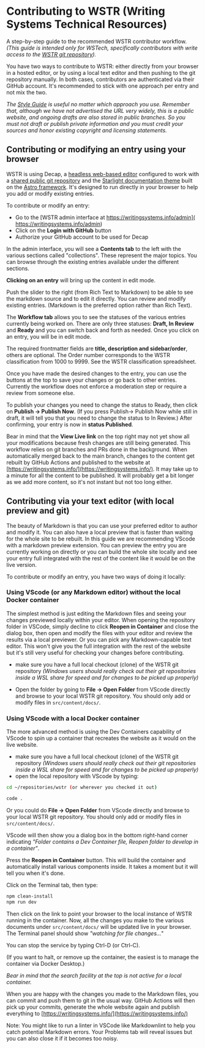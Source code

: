 
# Contributing to WSTR (Writing Systems Technical Resources)

A step-by-step guide to the recommended WSTR contributor workflow. *(This guide is intended only for WSTech, specifically contributors with write access to the [WSTR git repository](https://github.com/silnrsi/wstr)).*

You have two ways to contribute to WSTR: either directly from your browser in a hosted editor, or by using a local text editor and then pushing to the git repository manually. In both cases, contributors are authenticated via their GitHub account. It's recommended to stick with one approach per entry and not mix the two.

*The [Style Guide](https://writingsystems.info/reference/styleguide/) is useful no matter which approach you use. Remember that, although we have not advertised the URL very widely, this is a public website, and ongoing drafts are also stored in public branches. So you must not draft or publish private information and you must credit your sources and honor existing copyright and licensing statements.*

## Contributing or modifying an entry using your browser

WSTR is using Decap, a [headless web-based editor](https://decapcms.org/) configured to work with a [shared public git repository](https://github.com/silnrsi/wstr) and the [Starlight documentation theme](https://starlight.astro.build/) built on the [Astro framework](https://astro.build/). It's designed to run directly in your browser to help you add or modify existing entries.

To contribute or modify an entry:

- Go to the [WSTR admin interface at https://writingsystems.info/admin]( https://writingsystems.info/admin)
- Click on the **Login with GitHub** button
- Authorize your GitHub account to be used for Decap

In the admin interface, you will see a **Contents tab** to the left with the various sections called "collections". These represent the major topics. You can browse through the existing entries available under the different sections.

**Clicking on an entry** will bring up the content in edit mode.

Push the slider to the right (from Rich Text to Markdown) to be able to see the markdown source and to edit it directly. You can review and modify existing entries. (Markdown is the preferred option rather than Rich Text).

The **Workflow tab** allows you to see the statuses of the various entries currently being worked on. There are only three statuses: **Draft, In Review** and **Ready** and you can switch back and forth as needed. Once you click on an entry, you will be in edit mode.

The required frontmatter fields are **title, description and sidebar/order**, others are optional. The Order number corresponds to the WSTR classification from 1000 to 9999. See the WSTR classification spreadsheet.

Once you have made the desired changes to the entry, you can use the buttons at the top to save your changes or go back to other entries. Currently the workflow does not enforce a moderation step or require a review from someone else.

To publish your changes you need to change the status to Ready, then click on **Publish -> Publish Now**.
(If you press Publish-> Publish Now while still in draft, it will tell you that you need to change the status to In Review.) After confirming, your entry is now in **status Published**.

Bear in mind that the **View Live link** on the top right may not yet show all your modifications because fresh changes are still being generated. This workflow relies on git branches and PRs done in the background. When automatically merged back to the main branch, changes to the content get rebuilt by GitHub Actions and published to the website at [https://writingsystems.info/](https://writingsystems.info/). It may take up to a minute for all the content to be published. It will probably get a bit longer as we add more content, so it's not instant but not too long either.

## Contributing via your text editor (with local preview and git)

The beauty of Markdown is that you can use your preferred editor to author and modify it. You can also have a local preview that is faster than waiting for the whole site to be rebuilt. In this guide we are recommending VScode with a markdown preview extension. You can preview the entry you are currently working on directly or you can build the whole site locally and see your entry full integrated with the rest of the content like it would be on the live version.

To contribute or modify an entry, you have two ways of doing it locally:

### Using VScode (or any Markdown editor) without the local Docker container

The simplest method is just editing the Markdown files and seeing your changes previewed locally within your editor. When opening the repository folder in VSCode, simply decline to click **Reopen in Container** and close the dialog box, then open and modify the files with your editor and review the results via a local previewer. Or you can pick any Markdown-capable text editor. This won't give you the full integration with the rest of the website but it's still very useful for checking your changes before contributing.

- make sure you have a full local checkout (clone) of the WSTR git repository *(Windows users should really check out their git repositories inside a WSL share for speed and for changes to be picked up properly)*

- Open the folder by going to **File -> Open Folder** from VScode directly and browse to your local WSTR git repository. You should only add or modify files in `src/content/docs/`.

### Using VScode with a local Docker container

The more advanced method is using the Dev Containers capability of VScode to spin up a container that recreates the website as it would on the live website.

- make sure you have a full local checkout (clone) of the WSTR git repository *(Windows users should really check out their git repositories inside a WSL share for speed and for changes to be picked up properly)*
- open the local repository with VScode by typing:

```bash
cd ~/repositories/wstr (or wherever you checked it out)

code .
```

Or you could do **File -> Open Folder** from VScode directly and browse to your local WSTR git repository. You should only add or modify files in `src/content/docs/`.

VScode will then show you a dialog box in the bottom right-hand corner indicating *"Folder contains a Dev Container file, Reopen folder to develop in a container"*.

Press the **Reopen in Container** button. This will build the container and automatically install various components inside. It takes a moment but it will tell you when it's done.

Click on the Terminal tab, then type:

```bash
npm clean-install
npm run dev
```

Then click on the link to point your browser to the local instance of WSTR running in the container. Now, all the changes you make to the various documents under `src/content/docs/` will be updated live in your browser. The Terminal panel should show *"watching for file changes..."*

You can stop the service by typing Ctrl-D (or Ctrl-C).

(If you want to halt, or remove up the container, the easiest is to manage the container via Docker Desktop.)

*Bear in mind that the search facility at the top is not active for a local container.*



When you are happy with the changes you made to the Markdown files, you can commit and push them to git in the usual way. GitHub Actions will then pick up your commits, generate the whole website again and publish everything to [https://writingsystems.info/](https://writingsystems.info/)

Note: You might like to run a linter in VSCode like Markdownlint to help you catch potential Markdown errors. Your Problems tab will reveal issues but you can also close it if it becomes too noisy.
